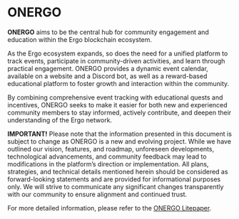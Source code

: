 # ONERGO

**ONERGO** aims to be the central hub for community engagement and education within the Ergo blockchain ecosystem. 

As the Ergo ecosystem expands, so does the need for a unified platform to track events, participate in community-driven activities, and learn through practical engagement. ONERGO provides a dynamic event calendar, available on a website and a Discord bot, as well as a reward-based educational platform to foster growth and interaction within the community. 

By combining comprehensive event tracking with educational quests and incentives, ONERGO seeks to make it easier for both new and experienced community members to stay informed, actively contribute, and deepen their understanding of the Ergo network.

**IMPORTANT!** Please note that the information presented in this document is subject to change as ONERGO is a new and evolving project. While we have outlined our vision, features, and roadmap, unforeseen developments, technological advancements, and community feedback may lead to modifications in the platform’s direction or implementation. All plans, strategies, and technical details mentioned herein should be considered as forward-looking statements and are provided for informational purposes only. We will strive to communicate any significant changes transparently with our community to ensure alignment and continued trust.

For more detailed information, please refer to the [ONERGO Litepaper](https://onergo.gitbook.io/onergo-litepaper).
